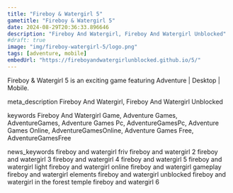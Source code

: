 ```yaml
---
title: "Fireboy & Watergirl 5"
gametitle: "Fireboy & Watergirl 5"
date: 2024-08-29T20:36:33.896646
description: "Fireboy And Watergirl, Fireboy And Watergirl Unblocked"
#draft: true
image: "img/fireboy-watergirl-5/logo.png"
tags: [adventure, mobile]
embedUrl: "https://fireboyandwatergirlunblocked.github.io/5/"
---
```


Fireboy & Watergirl 5 is an exciting game featuring Adventure | Desktop | Mobile.

meta_description
Fireboy And Watergirl, Fireboy And Watergirl Unblocked


keywords
Fireboy And Watergirl Game, Adventure Games, AdventureGames, Adventure Games Pc, AdventureGamesPc, Adventure Games Online, AdventureGamesOnline, Adventure Games Free, AdventureGamesFree


news_keywords
fireboy and watergirl friv fireboy and watergirl 2 fireboy and watergirl 3 fireboy and watergirl 4 fireboy and watergirl 5 fireboy and watergirl light fireboy and watergirl online fireboy and watergirl gameplay fireboy and watergirl elements fireboy and watergirl unblocked fireboy and watergirl in the forest temple fireboy and watergirl 6
